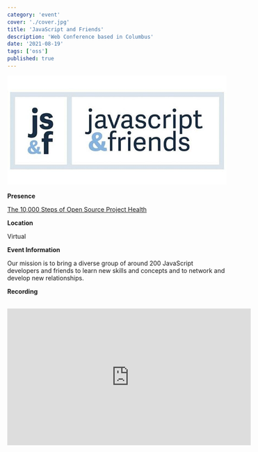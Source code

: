 ```yaml
---
category: 'event'
cover: './cover.jpg'
title: 'JavaScript and Friends'
description: 'Web Conference based in Columbus'
date: '2021-08-19'
tags: ['oss']
published: true
---
```

![cover](./cover.jpg)

**Presence**

[The 10,000 Steps of Open Source Project Health]()

**Location**

Virtual

**Event Information**

Our mission is to bring a diverse group of around 200 JavaScript developers and friends to learn new skills and concepts and to network and develop new relationships.

**Recording**

<br>

<iframe width="560" height="315" src="https://www.youtube.com/embed/4phw1GjfCjQ?start=13980" title="YouTube video player" frameborder="0" allow="accelerometer; autoplay; clipboard-write; encrypted-media; gyroscope; picture-in-picture" allowfullscreen></iframe>